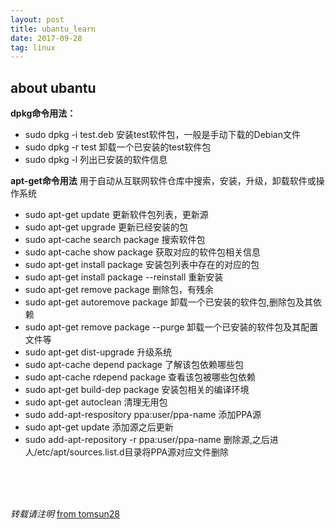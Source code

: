 ```yaml
---
layout: post
title: ubantu_learn
date: 2017-09-28
tag: linux
---
```


## about ubantu


**dpkg命令用法：**

 - sudo dpkg -i test.deb  安装test软件包，一般是手动下载的Debian文件   
 - sudo dpkg -r test           卸载一个已安装的test软件包
 - sudo dpkg -l   列出已安装的软件信息

**apt-get命令用法** 
用于自动从互联网软件仓库中搜索，安装，升级，卸载软件或操作系统

 - sudo apt-get update  更新软件包列表，更新源 
 - sudo apt-get upgrade 更新已经安装的包
 - sudo apt-cache search package 搜索软件包
 - sudo apt-cache show package   获取对应的软件包相关信息
 - sudo apt-get install package    安装包列表中存在的对应的包
 - sudo apt-get install package --reinstall  重新安装
 - sudo apt-get remove package 删除包，有残余
 - sudo apt-get autoremove package 卸载一个已安装的软件包,删除包及其依赖 
 - sudo apt-get remove package --purge 卸载一个已安装的软件包及其配置文件等
 - sudo apt-get dist-upgrade 升级系统
 - sudo apt-cache depend package 了解该包依赖哪些包
 - sudo apt-cache rdepend package 查看该包被哪些包依赖
 - sudo apt-get build-dep package 安装包相关的编译环境
 - sudo apt-get autoclean 清理无用包
 - sudo add-apt-respository ppa:user/ppa-name 添加PPA源
 - sudo apt-get update 添加源之后更新
 - sudo add-apt-repository -r ppa:user/ppa-name 删除源,之后进人/etc/apt/sources.list.d目录将PPA源对应文件删除





<br>
<br>
<br>

*转载请注明* [from tomsun28](http://usthe.com)